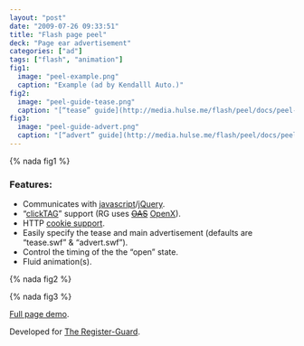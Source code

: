 ```yaml
---
layout: "post"
date: "2009-07-26 09:33:51"
title: "Flash page peel"
deck: "Page ear advertisement"
categories: ["ad"]
tags: ["flash", "animation"]
fig1:
  image: "peel-example.png"
  caption: "Example (ad by Kendalll Auto.)"
fig2:
  image: "peel-guide-tease.png"
  caption: "[“tease” guide](http://media.hulse.me/flash/peel/docs/peel-guide-tease.png)."
fig3:
  image: "peel-guide-advert.png"
  caption: "[“advert” guide](http://media.hulse.me/flash/peel/docs/peel-guide-advert.png)."
---
```


{% nada fig1 %}

### Features:

* Communicates with [javascript](http://en.wikipedia.org/wiki/JavaScript)/[jQuery](http://jquery.com/).
* “[clickTAG](http://www.123-banner.com/flashbanner_clicktag.php)” support (RG uses ~~[OAS](http://www.247realmedia.com/EN-US/us/open-ad-stream.html)~~ [OpenX](http://openx.com/)).
* HTTP [cookie support](http://en.wikipedia.org/wiki/HTTP_cookie).
* Easily specify the tease and main advertisement (defaults are “tease.swf” & “advert.swf”).
* Control the timing of the the “open” state.
* Fluid animation(s).

{% nada fig2 %}

{% nada fig3 %}

[Full page demo](http://media.hulse.me/flash/peel/index.html).

Developed for [The Register-Guard](http://www.registerguard.com/).
